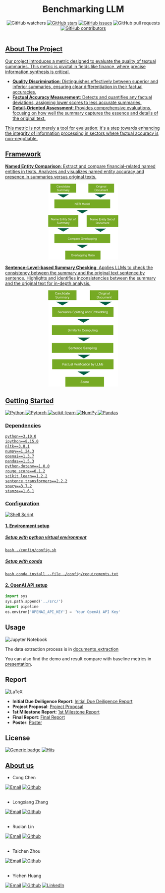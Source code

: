 <h1 align='center'>
  Benchmarking LLM 
</h1>

<div align="center">
    <img alt="GitHub watchers" src="https://img.shields.io/github/watchers/Lucas66Zhang/ButisCapstone4Fidelity?style=for-the-badge">
    <a href="https://github.com/Lucas66Zhang/ButisCapstone4Fidelity/stargazers"><img alt="GitHub stars" src="https://img.shields.io/github/stars/Lucas66Zhang/ButisCapstone4Fidelity?style=for-the-badge"></a>
    <a href="https://github.com/Lucas66Zhang/ButisCapstone4Fidelity/issues"><img alt="GitHub issues" src="https://img.shields.io/github/issues/Lucas66Zhang/ButisCapstone4Fidelity?style=for-the-badge"></a>
  <img alt="GitHub pull requests" src="https://img.shields.io/github/issues-pr/Lucas66Zhang/ButisCapstone4Fidelity?style=for-the-badge">
    <a href="https://github.com/Lucas66Zhang/ButisCapstone4Fidelity/graphs/contributors"><img alt="GitHub contributors" src="https://img.shields.io/github/contributors/Lucas66Zhang/ButisCapstone4Fidelity?style=for-the-badge">

</div>
<br>

## About The Project
Our project introduces a metric designed to evaluate the quality of textual summaries. This metric is pivotal in fields like finance, where precise information synthesis is critical.

* **Quality Discrimination**: Distinguishes effectively between superior and inferior summaries, ensuring clear differentiation in their factual accuracies.
* **Factual Accuracy Measurement**: Detects and quantifies any factual deviations, assigning lower scores to less accurate summaries.
* **Detail-Oriented Assessment**: Provides comprehensive evaluations, focusing on how well the summary captures the essence and details of the original text.
  
This metric is not merely a tool for evaluation; it's a step towards enhancing the integrity of information processing in sectors where factual accuracy is non-negotiable.

## Framework
**Named Entity Comparison**: Extract and compare financial-related named entities in texts. Analyzes and visualizes named entity accuracy and presence in summaries versus original texts.
<p align="center">
    <img alin = "center" src="./res/NER_Framework.jpg" style="width:45%">
</p>


**Sentence-Level-based Summary Checking**: Applies LLMs to check the consistency between the summary and the original text sentence by sentence. Highlights and identifies inconsistencies between the summary and the original text for in-depth analysis.
<p align="center">
    <img alin = "center" src="./res/LLM_Assisted_Framework.jpg" style="width:45%">
</p>


## Getting Started
<div align="left">
  <img alt="Python" src="https://img.shields.io/badge/Python-14354C?style=for-the-badge&logo=python&logoColor=white">
  <img alt="Pytorch" src="https://img.shields.io/badge/PyTorch-EE4C2C?style=for-the-badge&logo=pytorch&logoColor=white">
  <img alt="scikit-learn" src="https://img.shields.io/badge/scikit--learn-%23F7931E.svg?style=for-the-badge&logo=scikit-learn&logoColor=white">
  <img alt="NumPy" src="https://img.shields.io/badge/numpy-%23013243.svg?style=for-the-badge&logo=numpy&logoColor=white">
  <img alt="Pandas" src="https://img.shields.io/badge/pandas-%23150458.svg?style=for-the-badge&logo=pandas&logoColor=white">
</div>
<be>

### Dependencies
```
python==3.10.0
ipython==8.15.0
nltk==3.8.1
numpy==1.24.3
openai==1.3.7
pandas==1.5.3
python-dotenv==1.0.0
rouge_score==0.1.2
scikit_learn==1.2.2
sentence_transformers==2.2.2
spacy==3.7.2
stanza==1.6.1
```

### Configuration
![Shell Script](https://img.shields.io/badge/shell_script-%23121011.svg?style=for-the-badge&logo=gnu-bash&logoColor=white)
#### 1. Environment setup
##### Setup with python virtual environment
```bash ./config/config.sh```

##### Setup with conda
```bash conda install --file ./config/requirements.txt```

#### 2. OpenAI API setup
```python
import sys
sys.path.append('../src/')
import pipeline
os.environ['OPENAI_API_KEY'] = 'Your OpenAi API Key'
```



## Usage
<img alt="Jupyter Notebook" src="https://img.shields.io/badge/Made%20with-Jupyter-orange?style=for-the-badge&logo=Jupyter">

The data extraction process is in [documents_extraction](./samples/documents_extraction.ipynb)

You can also find the demo and result compare with baseline metrics in [presentation](./samples/presentation.ipynb).


## Report
![LaTeX](https://img.shields.io/badge/latex-%23008080.svg?style=for-the-badge&logo=latex&logoColor=white)
* **Initial Due Deiligence Report**: [Initial Due Deiligence Report](./doc/Report/Capstone%20Project%20Initial%20Due%20Diligence%20Report.pdf)
* **Project Proposal**: [Project Proposal](./doc/Report/Project%20Proposal.pdf)
* **1st Milestone Report**: [1st Milestone Report](./doc/Report/F23_Fidelity_Benchmarking%20LLM_1st_report.pdf)
*  **Final Report**: [Final Report](./doc/Report/F23_Fidelity_Benchmarking%20LLM_final_report.pdf)
*  **Poster**: [Poster](./doc/Report/F23_Fidelity_BenchmarkLLM_poster.pdf)


## License

[![Generic badge](https://img.shields.io/badge/License-Apache%202.0-Green?style=for-the-badge)](./LICENSE.txt)
[![Hits](https://hits.seeyoufarm.com/api/count/incr/badge.svg?url=https%3A%2F%2Fgithub.com%2FLucas66Zhang%2FButisCapstone4Fidelity&count_bg=%2379C83D&title_bg=%23555555&icon=proto-dot-io.svg&icon_color=%23E7E7E7&title=Repo+Viewer+Count&edge_flat=true)](https://hits.seeyoufarm.com)

## [About us](./doc/About_US/Team's%20Bio.pdf)
- Cong Chen
<div align="Left">
    <a href="mailto: cc4887@columbia.edu"><img alt="Email" src="https://img.shields.io/badge/Gmail-D14836?style=for-the-badge&logo=gmail&logoColor=white"></a>
    <a href="https://github.com/Cong991"><img alt="Github" src="https://img.shields.io/badge/GitHub-100000?style=for-the-badge&logo=github&logoColor=white"></a>
</div>
<br>

- Longxiang Zhang
<div align="Left">
    <a href="mailto: lz2869@columbia.edu"><img alt="Email" src="https://img.shields.io/badge/Gmail-D14836?style=for-the-badge&logo=gmail&logoColor=white"></a>
    <a href="https://github.com/Lucas66Zhang"><img alt="Github" src="https://img.shields.io/badge/GitHub-100000?style=for-the-badge&logo=github&logoColor=white"></a>
</div>
<br>

- Ruolan Lin
<div align="Left">
    <a href="mailto: rl3312@columbia.edu"><img alt="Email" src="https://img.shields.io/badge/Gmail-D14836?style=for-the-badge&logo=gmail&logoColor=white"></a>
    <a href="https://github.com/Ruolan0806"><img alt="Github" src="https://img.shields.io/badge/GitHub-100000?style=for-the-badge&logo=github&logoColor=white"></a>
</div>
<br>

- Taichen Zhou
<div align="Left">
    <a href="mailto: tz2555@columbia.edu"><img alt="Email" src="https://img.shields.io/badge/Gmail-D14836?style=for-the-badge&logo=gmail&logoColor=white"></a>
    <a href="https://github.com/tzhou19"><img alt="Github" src="https://img.shields.io/badge/GitHub-100000?style=for-the-badge&logo=github&logoColor=white"></a>
</div>
<br>

- Yichen Huang
<div align="Left">
    <a href="mailto: yichen.huang@columbia.edu"><img alt="Email" src="https://img.shields.io/badge/Gmail-D14836?style=for-the-badge&logo=gmail&logoColor=white"></a>
    <a href="https://github.com/yichuang25"><img alt="Github" src="https://img.shields.io/badge/GitHub-100000?style=for-the-badge&logo=github&logoColor=white"></a>
    <a href="https://www.linkedin.com/in/huangyichen/"><img alt="LinkedIn" src="https://img.shields.io/badge/LinkedIn-0077B5?style=for-the-badge&logo=linkedin&logoColor=white"></a>
</div>
<br>



